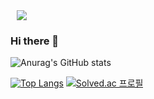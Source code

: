 <!--인스타-->
<a href="https://www.instagram.com/_gz_gang/">
  <img src="http://img.shields.io/badge/-_gz_gang-E4405F?style=flat&logo=Instagram&logoColor=E8E8E8&link=https://www.instagram.com/_gz_gang/"style="height : auto; margin-left : 10px; margin-right : 10px;"/>
</a>

### Hi there 👋

![Anurag's GitHub stats](https://github-readme-stats.vercel.app/api?username=gyojinnK&show_icons=true&theme=apprentice)

[![Top Langs](https://github-readme-stats.vercel.app/api/top-langs/?username=gyojinnK&layout=compact&theme=apprentice&langs_count=5)](https://github.com/anuraghazra/github-readme-stats) [![Solved.ac 프로필](http://mazassumnida.wtf/api/v2/generate_badge?boj=ksmug1998)](https://solved.ac/ksmug1998)






<!--
**gyojinnK/gyojinnK** is a ✨ _special_ ✨ repository because its `README.md` (this file) appears on your GitHub profile.

Here are some ideas to get you started:



- 🔭 I’m currently working on ...
- 🌱 I’m currently learning ...
- 👯 I’m looking to collaborate on ...
- 🤔 I’m looking for help with ...
- 💬 Ask me about ...
- 📫 How to reach me: ...
- 😄 Pronouns: ...
- ⚡ Fun fact: ...
-->
